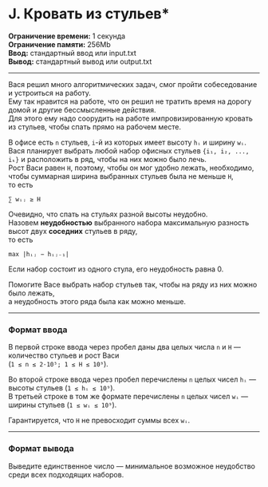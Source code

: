 # J. Кровать из стульев*

**Ограничение времени:** 1 секунда  
**Ограничение памяти:** 256Mb  
**Ввод:** стандартный ввод или input.txt  
**Вывод:** стандартный вывод или output.txt

---

Вася решил много алгоритмических задач, смог пройти собеседование и устроиться на работу.  
Ему так нравится на работе, что он решил не тратить время на дорогу домой и другие бессмысленные действия.  
Для этого ему надо соорудить на работе импровизированную кровать из стульев, чтобы спать прямо на рабочем месте.

В офисе есть `n` стульев, `i`-й из которых имеет высоту `hᵢ` и ширину `wᵢ`.  
Вася планирует выбрать любой набор офисных стульев `{i₁, i₂, ..., iₖ}` и расположить в ряд, чтобы на них можно было лечь.  
Рост Васи равен `H`, поэтому, чтобы он мог удобно лежать, необходимо, чтобы суммарная ширина выбранных стульев была не меньше `H`,  
то есть  
```
∑ wᵢⱼ ≥ H
```

Очевидно, что спать на стульях разной высоты неудобно.  
Назовем **неудобностью** выбранного набора максимальную разность высот двух **соседних** стульев в ряду,  
то есть  
```
max |hᵢⱼ − hᵢⱼ₋₁|
```

Если набор состоит из одного стула, его неудобность равна 0.

Помогите Васе выбрать набор стульев так, чтобы на ряду из них можно было лежать,  
а неудобность этого ряда была как можно меньше.

---

### Формат ввода

В первой строке ввода через пробел даны два целых числа `n` и `H` — количество стульев и рост Васи  
(`1 ≤ n ≤ 2·10⁵; 1 ≤ H ≤ 10⁹`).

Во второй строке ввода через пробел перечислены `n` целых чисел `hᵢ` — высоты стульев (`1 ≤ hᵢ ≤ 10⁹`).  
В третьей строке в том же формате перечислены `n` целых чисел `wᵢ` — ширины стульев (`1 ≤ wᵢ ≤ 10⁹`).

Гарантируется, что `H` не превосходит суммы всех `wᵢ`.

---

### Формат вывода

Выведите единственное число — минимальное возможное неудобство среди всех подходящих наборов.
